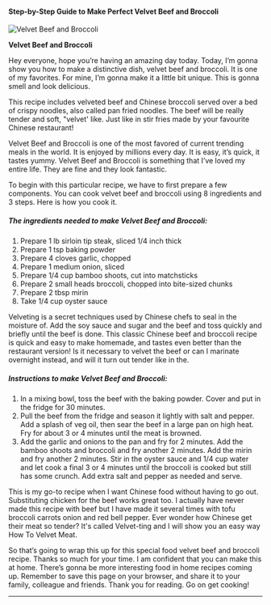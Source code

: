             

#### Step-by-Step Guide to Make Perfect Velvet Beef and Broccoli

![Velvet Beef and Broccoli](https://img-global.cpcdn.com/recipes/64841bdbe2c7e58d/751x532cq70/velvet-beef-and-broccoli-recipe-main-photo.jpg)

**Velvet Beef and Broccoli**

Hey everyone, hope you’re having an amazing day today. Today, I’m gonna show you how to make a distinctive dish, velvet beef and broccoli. It is one of my favorites. For mine, I’m gonna make it a little bit unique. This is gonna smell and look delicious.

This recipe includes velveted beef and Chinese broccoli served over a bed of crispy noodles, also called pan fried noodles. The beef will be really tender and soft, "velvet' like. Just like in stir fries made by your favourite Chinese restaurant!

Velvet Beef and Broccoli is one of the most favored of current trending meals in the world. It is enjoyed by millions every day. It is easy, it’s quick, it tastes yummy. Velvet Beef and Broccoli is something that I’ve loved my entire life. They are fine and they look fantastic.

To begin with this particular recipe, we have to first prepare a few components. You can cook velvet beef and broccoli using 8 ingredients and 3 steps. Here is how you cook it.

##### The ingredients needed to make Velvet Beef and Broccoli:

1.  Prepare 1 lb sirloin tip steak, sliced 1/4 inch thick
2.  Prepare 1 tsp baking powder
3.  Prepare 4 cloves garlic, chopped
4.  Prepare 1 medium onion, sliced
5.  Prepare 1/4 cup bamboo shoots, cut into matchsticks
6.  Prepare 2 small heads broccoli, chopped into bite-sized chunks
7.  Prepare 2 tbsp mirin
8.  Take 1/4 cup oyster sauce

Velveting is a secret techniques used by Chinese chefs to seal in the moisture of. Add the soy sauce and sugar and the beef and toss quickly and briefly until the beef is done. This classic Chinese beef and broccoli recipe is quick and easy to make homemade, and tastes even better than the restaurant version! Is it necessary to velvet the beef or can I marinate overnight instead, and will it turn out tender like in the.

##### Instructions to make Velvet Beef and Broccoli:

1.  In a mixing bowl, toss the beef with the baking powder. Cover and put in the fridge for 30 minutes.
2.  Pull the beef from the fridge and season it lightly with salt and pepper. Add a splash of veg oil, then sear the beef in a large pan on high heat. Fry for about 3 or 4 minutes until the meat is browned.
3.  Add the garlic and onions to the pan and fry for 2 minutes. Add the bamboo shoots and broccoli and fry another 2 minutes. Add the mirin and fry another 2 minutes. Stir in the oyster sauce and 1/4 cup water and let cook a final 3 or 4 minutes until the broccoli is cooked but still has some crunch. Add extra salt and pepper as needed and serve.

This is my go-to recipe when I want Chinese food without having to go out. Substituting chicken for the beef works great too. I actually have never made this recipe with beef but I have made it several times with tofu broccoli carrots onion and red bell pepper. Ever wonder how Chinese get their meat so tender? It's called Velvet-ting and I will show you an easy way How To Velvet Meat.

So that’s going to wrap this up for this special food velvet beef and broccoli recipe. Thanks so much for your time. I am confident that you can make this at home. There’s gonna be more interesting food in home recipes coming up. Remember to save this page on your browser, and share it to your family, colleague and friends. Thank you for reading. Go on get cooking!

* * *